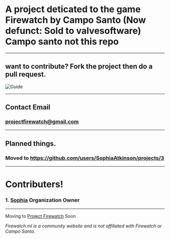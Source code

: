 # A project deticated to the game Firewatch by Campo Santo (Now defunct: Sold to valvesoftware) Campo santo not this repo

---
 
## want to contribute? Fork the project then do a pull request.

![Guide](https://sophia.ml/cdn/contribute.PNG)

---
 
## Contact Email

### [projectfirewatch@gmail.com](mailto:projectfirewatch@gmail.com)

---
 
## Planned things.
### Moved to https://github.com/users/SophiaAtkinson/projects/3

---
 
# Contributers!
### 1. [Sophia](SophiaAtkinson) Organization  Owner

---

Moving to [Project Firewatch](https://github.com/SophiaAtkinson) Soon

*Firewatch.ml is a community website and is not affiliated with Firewatch or Campo Santo.*
